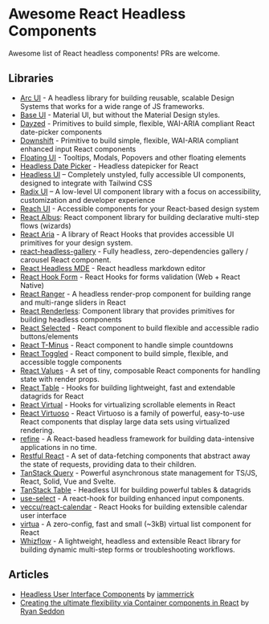 # Awesome React Headless Components

Awesome list of React headless components! PRs are welcome.

## Libraries

- [Arc UI](https://github.com/chakra-ui/ark) -  A headless library for building reusable, scalable Design Systems that works for a wide range of JS frameworks.
- [Base UI](https://mui.com/base-ui/) - Material UI, but without the Material Design styles.
- [Dayzed](https://github.com/deseretdigital/dayzed) - Primitives to build simple, flexible, WAI-ARIA compliant React date-picker components
- [Downshift](https://github.com/paypal/downshift) - Primitive to build simple, flexible, WAI-ARIA compliant enhanced input React components
- [Floating UI](https://floating-ui.com/) - Tooltips, Modals, Popovers and other floating elements
- [Headless Date Picker](https://github.com/aliakbarazizi/headless-datepicker) -  Headless datepicker for React
- [Headless UI](https://github.com/tailwindlabs/headlessui) – Completely unstyled, fully accessible UI components, designed to integrate with Tailwind CSS
- [Radix UI](https://github.com/radix-ui/primitives) – A low-level UI component library with a focus on accessibility, customization and developer experience
- [Reach UI](https://reach.tech/) - Accessible components for your React-based design system
- [React Albus](https://github.com/americanexpress/react-albus): React component library for building declarative multi-step flows (wizards)
- [React Aria](https://react-spectrum.adobe.com/react-aria/index.html) - A library of React Hooks that provides accessible UI primitives for your design system.
- [react-headless-gallery](https://github.com/eyalzh/react-headless-gallery) - Fully headless, zero-dependencies gallery / carousel React component.
- [React Headless MDE](https://github.com/webbrother/react-headless-mde) - React headless markdown editor
- [React Hook Form](https://github.com/react-hook-form/react-hook-form) - React Hooks for forms validation (Web + React Native)
- [React Ranger](https://github.com/react-tools/react-ranger) - A headless render-prop component for building range and multi-range sliders in React
- [React Renderless](https://github.com/alexkrolick/react-renderless): Component library that provides primitives for building headless components
- [React Selected](https://github.com/jxom/react-selected) - React component to build flexible and accessible radio buttons/elements
- [React T-Minus](https://github.com/jxom/react-t-minus) - React component to handle simple countdowns
- [React Toggled](https://github.com/kentcdodds/react-toggled) - React component to build simple, flexible, and accessible toggle components
- [React Values](https://github.com/ianstormtaylor/react-values) - A set of tiny, composable React components for handling state with render props.
- [React Table](https://github.com/tannerlinsley/react-table) - Hooks for building lightweight, fast and extendable datagrids for React
- [React Virtual](https://github.com/tannerlinsley/react-virtual) - Hooks for virtualizing scrollable elements in React
- [React Virtuoso](https://virtuoso.dev/) - React Virtuoso is a family of powerful, easy-to-use React components that display large data sets using virtualized rendering.
- [refine](https://github.com/pankod/refine) - A React-based headless framework for building data-intensive applications in no time.
- [Restful React](https://github.com/contiamo/restful-react) - A set of data-fetching components that abstract away the state of requests, providing data to their children.
- [TanStack Query](https://tanstack.com/query) - Powerful asynchronous state management for TS/JS, React, Solid, Vue and Svelte.
- [TanStack Table](https://tanstack.com/table/v8) - Headless UI for building powerful tables & datagrids
- [use-select](https://github.com/tannerlinsley/use-select) - A react-hook for building enhanced input components.
- [veccu/react-calendar](https://github.com/veccu/react-calendar) - React Hooks for building extensible calendar user interface
- [virtua](https://github.com/inokawa/virtua) - A zero-config, fast and small (~3kB) virtual list component for React
- [Whizflow](https://github.com/itamarbareket/whizflow) - A lightweight, headless and extensible React library for building dynamic multi-step forms or troubleshooting workflows.


## Articles

- [Headless User Interface Components](https://medium.com/merrickchristensen/headless-user-interface-components-565b0c0f2e18) by [iammerrick](https://github.com/iammerrick)
- [Creating the ultimate flexibility via Container components in React](https://medium.com/zendesk-engineering/creating-the-ultimate-flexibility-via-container-components-in-react-e4b8eca5338c) by [Ryan Seddon](https://github.com/ryanseddon)
